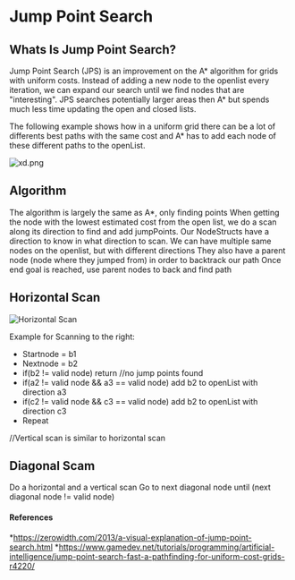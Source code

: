 # Jump Point Search #

## Whats Is Jump Point Search? ##
Jump Point Search (JPS) is an improvement on the A* algorithm for grids with uniform costs.
Instead of adding a new node to the openlist every iteration, we can expand our search until we find nodes that are "interesting".
JPS searches potentially larger areas then A* but spends much less time updating the open and closed lists.

The following example shows how in a uniform grid there can be a lot of differents best paths with the same cost and A* has to add each node of these different paths to the  openList.

![xd.png](https://user-images.githubusercontent.com/36840551/104440916-402a4e80-5593-11eb-8593-2a7bf8fd80c6.png)

## Algorithm ##
  The algorithm is largely the same as A*, only finding points
  When getting the node with the lowest estimated cost from the open list, we do a scan along its direction to find and add jumpPoints.
  Our NodeStructs have a direction to know in what direction to scan. We can have multiple same nodes on the openlist, but with different directions
  They also have a parent node (node where they jumped from) in order to backtrack our path
  Once end goal is reached, use parent nodes to back and find path
  
  
## Horizontal Scan

![Horizontal Scan](https://user-images.githubusercontent.com/36840551/104443228-70272100-5596-11eb-9995-988bd779f33e.png)

Example for Scanning to the right:
* Startnode = b1
* Nextnode = b2
* if(b2 != valid node) return //no jump points found
* if(a2 != valid node && a3 == valid node) add b2 to openList with direction a3
* if(c2 != valid node && c3 == valid node) add b2 to openList with direction c3
* Repeat

//Vertical scan is similar to horizontal scan

## Diagonal Scam

Do a horizontal and a vertical scan
Go to next diagonal node until (next diagonal node != valid node)



#### References
*https://zerowidth.com/2013/a-visual-explanation-of-jump-point-search.html
*https://www.gamedev.net/tutorials/programming/artificial-intelligence/jump-point-search-fast-a-pathfinding-for-uniform-cost-grids-r4220/
